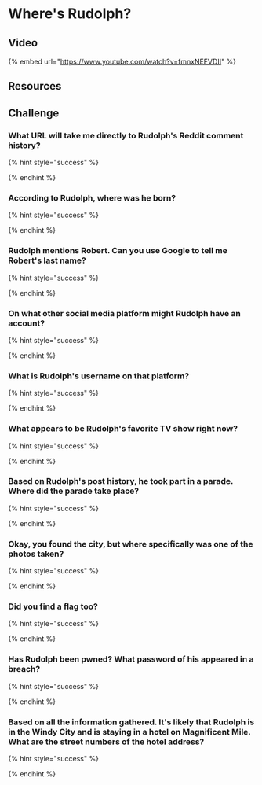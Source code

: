 # Where's Rudolph?

## Video

{% embed url="https://www.youtube.com/watch?v=fmnxNEFVDII" %}

## Resources

## Challenge

### What URL will take me directly to Rudolph's Reddit comment history?

{% hint style="success" %}

{% endhint %}

### According to Rudolph, where was he born?

{% hint style="success" %}

{% endhint %}

### Rudolph mentions Robert.  Can you use Google to tell me Robert's last name?

{% hint style="success" %}

{% endhint %}

### On what other social media platform might Rudolph have an account?

{% hint style="success" %}

{% endhint %}

### What is Rudolph's username on that platform?

{% hint style="success" %}

{% endhint %}

### What appears to be Rudolph's favorite TV show right now?

{% hint style="success" %}

{% endhint %}

### Based on Rudolph's post history, he took part in a parade.  Where did the parade take place?

{% hint style="success" %}

{% endhint %}

### Okay, you found the city, but where specifically was one of the photos taken?

{% hint style="success" %}

{% endhint %}

### Did you find a flag too?

{% hint style="success" %}

{% endhint %}

### Has Rudolph been pwned? What password of his appeared in a breach?

{% hint style="success" %}

{% endhint %}

### Based on all the information gathered.  It's likely that Rudolph is in the Windy City and is staying in a hotel on Magnificent Mile.  What are the street numbers of the hotel address?

{% hint style="success" %}

{% endhint %}

